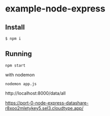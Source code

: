 # example-node-express



## Install

```
$ npm i
```

## Running

```
npm start
```

with nodemon
```
nodemon app.js
```

http://localhost:8000/data/all

https://port-0-node-express-datashare-r8xoo2mletykey5.sel3.cloudtype.app/

